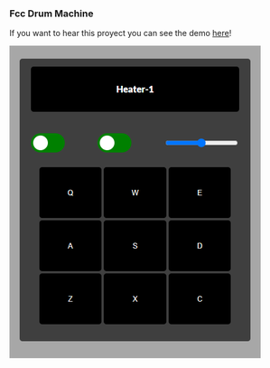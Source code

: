 ### Fcc Drum Machine

If you want to hear this proyect you can see the demo [here](https://o6i59.csb.app/)!

![Demo](https://github.com/Ignaherrero/fcc-drum-machine/blob/master/public/picture.png)
